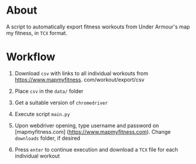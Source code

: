 # About
A script to automatically export fitness workouts from Under Armour's map my fitness,
in `TCX` format.

# Workflow
1. Download `csv` with links to all individual workouts from https://www.mapmyfitness.
   com/workout/export/csv
   
2. Place `csv` in the `data/` folder
3. Get a suitable version of `chromedriver`
4. Execute script `main.py`
5. Upon webdriver opening, type username and password on [mapmyfitness.com]
   (https://www.mapmyfitness.com). Change `downloads` folder, if desired
   
6. Press `enter` to continue execution and download a `TCX` file for each individual 
   workout